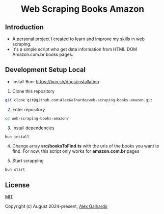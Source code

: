 <div align="center">
 	<h1 align="center">Web Scraping Books Amazon</h1>
</div>

## Introduction

- A personal project I created to learn and improve my skills in web scraping.
- It's a simple script who get data information from HTML DOM Amazon.com.br books pages.

## Development Setup Local

- Install Bun: <https://bun.sh/docs/installation>

1. Clone this repository
```bash
git clone git@github.com:AlexGalhardo/web-scraping-books-amazon.git
```

2. Enter repository
```bash
cd web-scraping-books-amazon/
```

3. Install dependencies
```bash
bun install
```

4. Change array **src/booksToFind.ts** with the urls of the books you want to find. For now, this script only works for **amazon.com.br** pages

5. Start scrapping
```bash
bun start
```

## License

[MIT](http://opensource.org/licenses/MIT)

Copyright (c) August 2024-present, [Alex Galhardo](https://github.com/AlexGalhardo)
